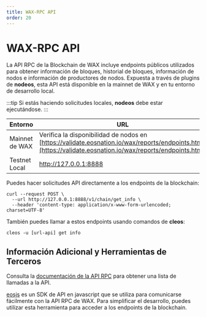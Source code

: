 ```yaml
---
title: WAX-RPC API
order: 20
---
```


# WAX-RPC API

La API RPC de la Blockchain de WAX incluye endpoints públicos utilizados para obtener información de bloques, historial de bloques, información de nodos e información de productores de nodos. Expuesta a través de plugins de **nodeos**, esta API está disponible en la mainnet de WAX y en tu entorno de desarrollo local.

:::tip
Si estás haciendo solicitudes locales, <strong>nodeos</strong> debe estar ejecutándose.
:::

| Entorno | URL |
| --- | ----------- |
| Mainnet de WAX | Verifica la disponibilidad de nodos en [https://validate.eosnation.io/wax/reports/endpoints.html](https://validate.eosnation.io/wax/reports/endpoints.html) |
| Testnet Local | http://127.0.0.1:8888 |

Puedes hacer solicitudes API directamente a los endpoints de la blockchain:

```
curl --request POST \
  --url http://127.0.0.1:8888/v1/chain/get_info \
  --header 'content-type: application/x-www-form-urlencoded; charset=UTF-8'
```

También puedes llamar a estos endpoints usando comandos de **cleos**:

```
cleos -u [url-api] get info
```

## Información Adicional y Herramientas de Terceros

Consulta la <a href="https://docs.eosnetwork.com/leap/latest/nodeos/rpc_apis/" target="_blank">documentación de la API RPC</a> para obtener una lista de llamadas a la API.

<a href="https://github.com/eosnetworkfoundation/mandel-eosjs" target="_blank">eosjs</a> es un SDK de API en javascript que se utiliza para comunicarse fácilmente con la API RPC de WAX. Para simplificar el desarrollo, puedes utilizar esta herramienta para acceder a los endpoints de la blockchain.
